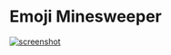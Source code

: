 # Emoji Minesweeper

[![screenshot](https://s27.postimg.org/l89q3ifyb/Screen_Shot_2017_01_22_at_7_27_21_PM.png)](https://postimg.org/image/u3ake14qn/)

